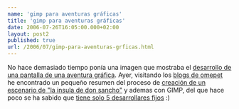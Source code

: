 ```yaml
---
name: 'gimp para aventuras gráficas'
title: 'gimp para aventuras gráficas'
date: 2006-07-26T16:05:00.000+02:00
layout: post2
published: true
url: /2006/07/gimp-para-aventuras-grficas.html
---
```


No hace demasiado tiempo ponía una imagen que mostraba el [desarrollo de una pantalla de una aventura gráfica](http://blep.blogspot.com/2006/03/making-of-de-un-escenario-de-una.html). Ayer, visitando los [blogs de omepet](http://www.mundo-omepet.com/omepet/blog_front.php) he encontrado un pequeño resumen del proceso de [creación de un escenario de "la insula de don sancho"](http://admin.blog.mundo-omepet.com/index.php?op=ViewArticle&articleId=101&blogId=3) y ademas con GIMP, del que hace poco se ha sabido que [tiene solo 5 desarrollares fijos](http://barrapunto.com/article.pl?sid=06/07/24/2015255&mode=nested) :)